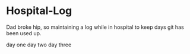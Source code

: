 # Hospital-Log
Dad broke hip, so maintaining a log while in hospital to keep days git has been used up. 

day one
day two
day three
